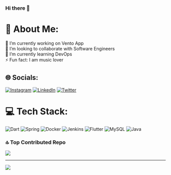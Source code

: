 ### Hi there 👋

# 💫 About Me:
🔭 I’m currently working on Vento App<br>👯 I’m looking to collaborate with Software Engineers<br>🌱 I’m currently learning DevOps<br>⚡ Fun fact: I am music lover


## 🌐 Socials:
[![Instagram](https://img.shields.io/badge/Instagram-%23E4405F.svg?logo=Instagram&logoColor=white)](https://instagram.com/nana_amfoh) [![LinkedIn](https://img.shields.io/badge/LinkedIn-%230077B5.svg?logo=linkedin&logoColor=white)](https://linkedin.com/in/richmondquainoo) [![Twitter](https://img.shields.io/badge/Twitter-%231DA1F2.svg?logo=Twitter&logoColor=white)](https://twitter.com/amfohrichie) 

# 💻 Tech Stack:
![Dart](https://img.shields.io/badge/dart-%230175C2.svg?style=for-the-badge&logo=dart&logoColor=white) ![Spring](https://img.shields.io/badge/spring-%236DB33F.svg?style=for-the-badge&logo=spring&logoColor=white) ![Docker](https://img.shields.io/badge/docker-%230db7ed.svg?style=for-the-badge&logo=docker&logoColor=white) ![Jenkins](https://img.shields.io/badge/jenkins-%232C5263.svg?style=for-the-badge&logo=jenkins&logoColor=white) ![Flutter](https://img.shields.io/badge/Flutter-%2302569B.svg?style=for-the-badge&logo=Flutter&logoColor=white) ![MySQL](https://img.shields.io/badge/mysql-%2300f.svg?style=for-the-badge&logo=mysql&logoColor=white) ![Java](https://img.shields.io/badge/java-%23ED8B00.svg?style=for-the-badge&logo=java&logoColor=white)

### 🔝 Top Contributed Repo
![](https://github-contributor-stats.vercel.app/api?username=richmondquainoo&limit=5&theme=dark&combine_all_yearly_contributions=true)

---
[![](https://visitcount.itsvg.in/api?id=richmondquainoo&icon=0&color=0)](https://visitcount.itsvg.in)

<!-- Proudly created with GPRM ( https://gprm.itsvg.in ) -->

